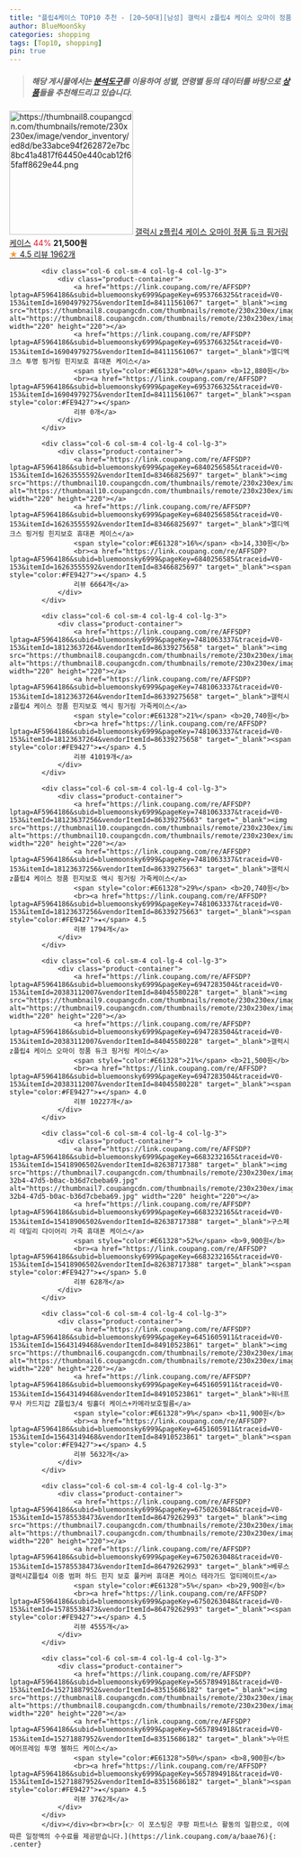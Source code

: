 ```yaml
---
title: "플립4케이스 TOP10 추천 - [20~50대][남성] 갤럭시 z플립4 케이스 오마이 정품 듀크 핑거링 케이스"
author: BlueMoonSky
categories: shopping
tags: [Top10, shopping]
pin: true
---
```


> ##### 해당 게시물에서는 [**분석도구**](https://itemscout.io/)를 이용하여 **성별**, **연령별** 등의 데이터를 바탕으로 [**상품**](https://link.coupang.com/a/baae76)들을 추천해드리고 있습니다.
<div class="container"><div class="row">
            <div class="col-6 col-sm-4 col-lg-4 col-lg-3">
                <div class="product-container">
                    <a href="https://link.coupang.com/re/AFFSDP?lptag=AF5964186&subid=bluemoonsky6999&pageKey=6947283504&traceid=V0-153&itemId=20383112010&vendorItemId=84045580236" target="_blank"><img src="https://thumbnail8.coupangcdn.com/thumbnails/remote/230x230ex/image/vendor_inventory/ed8d/be33abce94f262872e7bc8bc41a4817f64450e440cab12f65faff8629e44.png" alt="https://thumbnail8.coupangcdn.com/thumbnails/remote/230x230ex/image/vendor_inventory/ed8d/be33abce94f262872e7bc8bc41a4817f64450e440cab12f65faff8629e44.png" width="220" height="220"></a>
                    <a href="https://link.coupang.com/re/AFFSDP?lptag=AF5964186&subid=bluemoonsky6999&pageKey=6947283504&traceid=V0-153&itemId=20383112010&vendorItemId=84045580236" target="_blank">갤럭시 z플립4 케이스 오마이 정품 듀크 핑거링 케이스</a>
                    <span style="color:#E61328">44%</span> <b>21,500원</b>
                    <br><a href="https://link.coupang.com/re/AFFSDP?lptag=AF5964186&subid=bluemoonsky6999&pageKey=6947283504&traceid=V0-153&itemId=20383112010&vendorItemId=84045580236" target="_blank"><span style="color:#FE9427">★</span> 4.5
                    리뷰 1962개</a>
                </div>
            </div>
            
            <div class="col-6 col-sm-4 col-lg-4 col-lg-3">
                <div class="product-container">
                    <a href="https://link.coupang.com/re/AFFSDP?lptag=AF5964186&subid=bluemoonsky6999&pageKey=6953766325&traceid=V0-153&itemId=16904979275&vendorItemId=84111561067" target="_blank"><img src="https://thumbnail8.coupangcdn.com/thumbnails/remote/230x230ex/image/vendor_inventory/2617/ad44c68f2ba0d10bfe5c7d5c603f0df5dcd4a7fe096f97fb81e9b40584d8.jpg" alt="https://thumbnail8.coupangcdn.com/thumbnails/remote/230x230ex/image/vendor_inventory/2617/ad44c68f2ba0d10bfe5c7d5c603f0df5dcd4a7fe096f97fb81e9b40584d8.jpg" width="220" height="220"></a>
                    <a href="https://link.coupang.com/re/AFFSDP?lptag=AF5964186&subid=bluemoonsky6999&pageKey=6953766325&traceid=V0-153&itemId=16904979275&vendorItemId=84111561067" target="_blank">엘디엑크스 투명 핑거링 힌지보호 휴대폰 케이스</a>
                    <span style="color:#E61328">40%</span> <b>12,880원</b>
                    <br><a href="https://link.coupang.com/re/AFFSDP?lptag=AF5964186&subid=bluemoonsky6999&pageKey=6953766325&traceid=V0-153&itemId=16904979275&vendorItemId=84111561067" target="_blank"><span style="color:#FE9427">★</span> 
                    리뷰 0개</a>
                </div>
            </div>
            
            <div class="col-6 col-sm-4 col-lg-4 col-lg-3">
                <div class="product-container">
                    <a href="https://link.coupang.com/re/AFFSDP?lptag=AF5964186&subid=bluemoonsky6999&pageKey=6840256585&traceid=V0-153&itemId=16263555592&vendorItemId=83466825697" target="_blank"><img src="https://thumbnail10.coupangcdn.com/thumbnails/remote/230x230ex/image/vendor_inventory/258f/056af406026bcc5d545e1438843c9d28cf2de98998a860734082d7549a43.jpg" alt="https://thumbnail10.coupangcdn.com/thumbnails/remote/230x230ex/image/vendor_inventory/258f/056af406026bcc5d545e1438843c9d28cf2de98998a860734082d7549a43.jpg" width="220" height="220"></a>
                    <a href="https://link.coupang.com/re/AFFSDP?lptag=AF5964186&subid=bluemoonsky6999&pageKey=6840256585&traceid=V0-153&itemId=16263555592&vendorItemId=83466825697" target="_blank">엘디엑크스 핑거링 힌지보호 휴대폰 케이스</a>
                    <span style="color:#E61328">16%</span> <b>14,330원</b>
                    <br><a href="https://link.coupang.com/re/AFFSDP?lptag=AF5964186&subid=bluemoonsky6999&pageKey=6840256585&traceid=V0-153&itemId=16263555592&vendorItemId=83466825697" target="_blank"><span style="color:#FE9427">★</span> 4.5
                    리뷰 6664개</a>
                </div>
            </div>
            
            <div class="col-6 col-sm-4 col-lg-4 col-lg-3">
                <div class="product-container">
                    <a href="https://link.coupang.com/re/AFFSDP?lptag=AF5964186&subid=bluemoonsky6999&pageKey=7481063337&traceid=V0-153&itemId=18123637264&vendorItemId=86339275658" target="_blank"><img src="https://thumbnail8.coupangcdn.com/thumbnails/remote/230x230ex/image/vendor_inventory/7493/10f0c5d285150bad28fd7fcdffefd0eeb6af756e6012610781db76478973.jpg" alt="https://thumbnail8.coupangcdn.com/thumbnails/remote/230x230ex/image/vendor_inventory/7493/10f0c5d285150bad28fd7fcdffefd0eeb6af756e6012610781db76478973.jpg" width="220" height="220"></a>
                    <a href="https://link.coupang.com/re/AFFSDP?lptag=AF5964186&subid=bluemoonsky6999&pageKey=7481063337&traceid=V0-153&itemId=18123637264&vendorItemId=86339275658" target="_blank">갤럭시 z플립4 케이스 정품 힌지보호 엑시 핑거링 가죽케이스</a>
                    <span style="color:#E61328">21%</span> <b>20,740원</b>
                    <br><a href="https://link.coupang.com/re/AFFSDP?lptag=AF5964186&subid=bluemoonsky6999&pageKey=7481063337&traceid=V0-153&itemId=18123637264&vendorItemId=86339275658" target="_blank"><span style="color:#FE9427">★</span> 4.5
                    리뷰 41019개</a>
                </div>
            </div>
            
            <div class="col-6 col-sm-4 col-lg-4 col-lg-3">
                <div class="product-container">
                    <a href="https://link.coupang.com/re/AFFSDP?lptag=AF5964186&subid=bluemoonsky6999&pageKey=7481063337&traceid=V0-153&itemId=18123637256&vendorItemId=86339275663" target="_blank"><img src="https://thumbnail10.coupangcdn.com/thumbnails/remote/230x230ex/image/vendor_inventory/06fb/07195376f8cee6fd2b0fe371573c608614984b151b6f0dd688a3ae3e3910.jpg" alt="https://thumbnail10.coupangcdn.com/thumbnails/remote/230x230ex/image/vendor_inventory/06fb/07195376f8cee6fd2b0fe371573c608614984b151b6f0dd688a3ae3e3910.jpg" width="220" height="220"></a>
                    <a href="https://link.coupang.com/re/AFFSDP?lptag=AF5964186&subid=bluemoonsky6999&pageKey=7481063337&traceid=V0-153&itemId=18123637256&vendorItemId=86339275663" target="_blank">갤럭시 z플립4 케이스 정품 힌지보호 엑시 핑거링 가죽케이스</a>
                    <span style="color:#E61328">29%</span> <b>20,740원</b>
                    <br><a href="https://link.coupang.com/re/AFFSDP?lptag=AF5964186&subid=bluemoonsky6999&pageKey=7481063337&traceid=V0-153&itemId=18123637256&vendorItemId=86339275663" target="_blank"><span style="color:#FE9427">★</span> 4.5
                    리뷰 1794개</a>
                </div>
            </div>
            
            <div class="col-6 col-sm-4 col-lg-4 col-lg-3">
                <div class="product-container">
                    <a href="https://link.coupang.com/re/AFFSDP?lptag=AF5964186&subid=bluemoonsky6999&pageKey=6947283504&traceid=V0-153&itemId=20383112007&vendorItemId=84045580228" target="_blank"><img src="https://thumbnail9.coupangcdn.com/thumbnails/remote/230x230ex/image/vendor_inventory/fde8/3d4aaaac9877658cf532346011ec4a93b1c285871393f1780cf6e082a3ce.png" alt="https://thumbnail9.coupangcdn.com/thumbnails/remote/230x230ex/image/vendor_inventory/fde8/3d4aaaac9877658cf532346011ec4a93b1c285871393f1780cf6e082a3ce.png" width="220" height="220"></a>
                    <a href="https://link.coupang.com/re/AFFSDP?lptag=AF5964186&subid=bluemoonsky6999&pageKey=6947283504&traceid=V0-153&itemId=20383112007&vendorItemId=84045580228" target="_blank">갤럭시 z플립4 케이스 오마이 정품 듀크 핑거링 케이스</a>
                    <span style="color:#E61328">21%</span> <b>21,500원</b>
                    <br><a href="https://link.coupang.com/re/AFFSDP?lptag=AF5964186&subid=bluemoonsky6999&pageKey=6947283504&traceid=V0-153&itemId=20383112007&vendorItemId=84045580228" target="_blank"><span style="color:#FE9427">★</span> 4.0
                    리뷰 10227개</a>
                </div>
            </div>
            
            <div class="col-6 col-sm-4 col-lg-4 col-lg-3">
                <div class="product-container">
                    <a href="https://link.coupang.com/re/AFFSDP?lptag=AF5964186&subid=bluemoonsky6999&pageKey=6683232165&traceid=V0-153&itemId=15418906502&vendorItemId=82638717388" target="_blank"><img src="https://thumbnail7.coupangcdn.com/thumbnails/remote/230x230ex/image/retail/images/2022/08/02/14/7/49ccac4c-32b4-47d5-b0ac-b36d7cbeba69.jpg" alt="https://thumbnail7.coupangcdn.com/thumbnails/remote/230x230ex/image/retail/images/2022/08/02/14/7/49ccac4c-32b4-47d5-b0ac-b36d7cbeba69.jpg" width="220" height="220"></a>
                    <a href="https://link.coupang.com/re/AFFSDP?lptag=AF5964186&subid=bluemoonsky6999&pageKey=6683232165&traceid=V0-153&itemId=15418906502&vendorItemId=82638717388" target="_blank">구스페리 데일리 다이어리 가죽 휴대폰 케이스</a>
                    <span style="color:#E61328">52%</span> <b>9,900원</b>
                    <br><a href="https://link.coupang.com/re/AFFSDP?lptag=AF5964186&subid=bluemoonsky6999&pageKey=6683232165&traceid=V0-153&itemId=15418906502&vendorItemId=82638717388" target="_blank"><span style="color:#FE9427">★</span> 5.0
                    리뷰 628개</a>
                </div>
            </div>
            
            <div class="col-6 col-sm-4 col-lg-4 col-lg-3">
                <div class="product-container">
                    <a href="https://link.coupang.com/re/AFFSDP?lptag=AF5964186&subid=bluemoonsky6999&pageKey=6451605911&traceid=V0-153&itemId=15643149468&vendorItemId=84910523861" target="_blank"><img src="https://thumbnail6.coupangcdn.com/thumbnails/remote/230x230ex/image/vendor_inventory/8cd0/918f4f24b4dd6e4d411278262024af7febdb8a66ba8c8b1cfdfdd5b010f5.JPG" alt="https://thumbnail6.coupangcdn.com/thumbnails/remote/230x230ex/image/vendor_inventory/8cd0/918f4f24b4dd6e4d411278262024af7febdb8a66ba8c8b1cfdfdd5b010f5.JPG" width="220" height="220"></a>
                    <a href="https://link.coupang.com/re/AFFSDP?lptag=AF5964186&subid=bluemoonsky6999&pageKey=6451605911&traceid=V0-153&itemId=15643149468&vendorItemId=84910523861" target="_blank">워너프무사 카드지갑 Z플립3/4 링홀더 케이스+카메라보호필름</a>
                    <span style="color:#E61328">9%</span> <b>11,900원</b>
                    <br><a href="https://link.coupang.com/re/AFFSDP?lptag=AF5964186&subid=bluemoonsky6999&pageKey=6451605911&traceid=V0-153&itemId=15643149468&vendorItemId=84910523861" target="_blank"><span style="color:#FE9427">★</span> 4.5
                    리뷰 5632개</a>
                </div>
            </div>
            
            <div class="col-6 col-sm-4 col-lg-4 col-lg-3">
                <div class="product-container">
                    <a href="https://link.coupang.com/re/AFFSDP?lptag=AF5964186&subid=bluemoonsky6999&pageKey=6750263048&traceid=V0-153&itemId=15785538473&vendorItemId=86479262993" target="_blank"><img src="https://thumbnail7.coupangcdn.com/thumbnails/remote/230x230ex/image/vendor_inventory/471a/8cffc7d7b70fc543d0df54771db63ba0d440a1aa940056d245780263a404.jpg" alt="https://thumbnail7.coupangcdn.com/thumbnails/remote/230x230ex/image/vendor_inventory/471a/8cffc7d7b70fc543d0df54771db63ba0d440a1aa940056d245780263a404.jpg" width="220" height="220"></a>
                    <a href="https://link.coupang.com/re/AFFSDP?lptag=AF5964186&subid=bluemoonsky6999&pageKey=6750263048&traceid=V0-153&itemId=15785538473&vendorItemId=86479262993" target="_blank">베루스 갤럭시Z플립4 이중 범퍼 하드 힌지 보호 풀커버 휴대폰 케이스 테라가드 얼티메이트</a>
                    <span style="color:#E61328">5%</span> <b>29,900원</b>
                    <br><a href="https://link.coupang.com/re/AFFSDP?lptag=AF5964186&subid=bluemoonsky6999&pageKey=6750263048&traceid=V0-153&itemId=15785538473&vendorItemId=86479262993" target="_blank"><span style="color:#FE9427">★</span> 4.5
                    리뷰 4555개</a>
                </div>
            </div>
            
            <div class="col-6 col-sm-4 col-lg-4 col-lg-3">
                <div class="product-container">
                    <a href="https://link.coupang.com/re/AFFSDP?lptag=AF5964186&subid=bluemoonsky6999&pageKey=5657894918&traceid=V0-153&itemId=15271887952&vendorItemId=83515686182" target="_blank"><img src="https://thumbnail8.coupangcdn.com/thumbnails/remote/230x230ex/image/vendor_inventory/b412/5104e13f897143664439b43571e2152f2e150236b67a0d194f25ac9f05e8.jpg" alt="https://thumbnail8.coupangcdn.com/thumbnails/remote/230x230ex/image/vendor_inventory/b412/5104e13f897143664439b43571e2152f2e150236b67a0d194f25ac9f05e8.jpg" width="220" height="220"></a>
                    <a href="https://link.coupang.com/re/AFFSDP?lptag=AF5964186&subid=bluemoonsky6999&pageKey=5657894918&traceid=V0-153&itemId=15271887952&vendorItemId=83515686182" target="_blank">누아트 에어프레임 투명 젤하드 케이스</a>
                    <span style="color:#E61328">50%</span> <b>8,900원</b>
                    <br><a href="https://link.coupang.com/re/AFFSDP?lptag=AF5964186&subid=bluemoonsky6999&pageKey=5657894918&traceid=V0-153&itemId=15271887952&vendorItemId=83515686182" target="_blank"><span style="color:#FE9427">★</span> 4.5
                    리뷰 3762개</a>
                </div>
            </div>
            </div></div><br><br>[👉 이 포스팅은 쿠팡 파트너스 활동의 일환으로, 이에 따른 일정액의 수수료를 제공받습니다.](https://link.coupang.com/a/baae76){: .center}